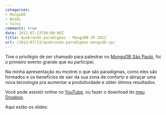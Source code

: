 ```yaml
---
categories:
- MongoDB
- NoSQL
- Talks
comments: true
date: 2012-07-13T00:00:00Z
title: Quebrando paradigmas - MongoDB SP 2012
url: /2012/07/13/quebrando-paradigmas-mongodb-sp/
---
```


Tive o privilégio de ser chamado para palestrar no [MongoDB São Paulo][mongosp], foi o primeiro evento grande que eu participei.

Na minha apresentação eu mostrei o que são paradigmas, como eles são formados e os benefícios de sair da sua zona de conforto e abraçar uma nova tecnologia pra aumentar a produtividade e obter ótimos resultados.

Você pode assistir online no [YouTube][youtube_link], ou fazer o download do [meu Dropbox][download_link].

Aqui estão os slides:

<script async class="speakerdeck-embed" data-id="5001697b7f23800002036f49" data-ratio="1.3333333333333333" src="//speakerdeck.com/assets/embed.js"></script>

[download_link]: https://dl.dropboxusercontent.com/u/6274060/Agaelebe-Mongodb_sp_jefferson_720827.m4v
[mongosp]: http://www.10gen.com/events/mongodb-sao-paulo "MongoDB SP"
[vlink]: http://blip.tv/agaelebe/mongodb-sp-como-usei-mongodb-no-meu-projeto-de-gradua%C3%A7%C3%A3o-jefferson-queiroz-venerando-6296751 "MongoDB SP Jefferson Queiroz Venerando"
[youtube_link]: http://youtu.be/Of6hXOVNP1M
